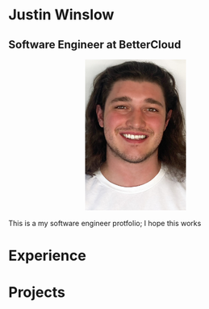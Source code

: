 # Justin Winslow
## Software Engineer at BetterCloud

<p align="center">
    <img src="./images/profilePicture.JPG" width="200" height="300" alt="Justin Winslow Profile Picture">
</p>

This is a my software engineer protfolio; I hope this works

# Experience

# Projects